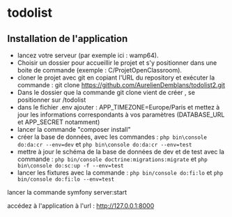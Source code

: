 # todolist

## Installation de l'application

- lancez votre serveur (par exemple ici : wamp64). 
- Choisir un dossier pour accueillir le projet et s'y positionner dans une boite de commande (exemple : C/ProjetOpenClassroom). 
- cloner le projet avec git en copiant l'URL du repository et exécuter la commande : git clone https://github.com/AurelienDemblans/todolist2.git
- Dans le dossier que la commande git clone vient de créer , se positionner sur /todolist
- dans le fichier .env ajouter : APP_TIMEZONE=Europe/Paris et mettez à jour les informations correspondants à vos paramètres (DATABASE_URL et APP_SECRET notamment)
- lancer la commande "composer install"
- créer la base de données, avec les commandes : 
 `php bin\console do:da:cr --env=dev` et `php bin\console do:da:cr --env=test`
- mettre à jour le schéma de la base de données de dev et de test avec la commande : 
 `php bin/console doctrine:migrations:migrate` et `php bin\console do:sc:up -f --env=test`
- lancer les fixtures avec la commande : 
`php bin/console do:fi:lo` et `php bin/console do:fi:lo --env=test`

lancer la commande symfony server:start 

accédez à l'application à l'url : http://127.0.0.1:8000
